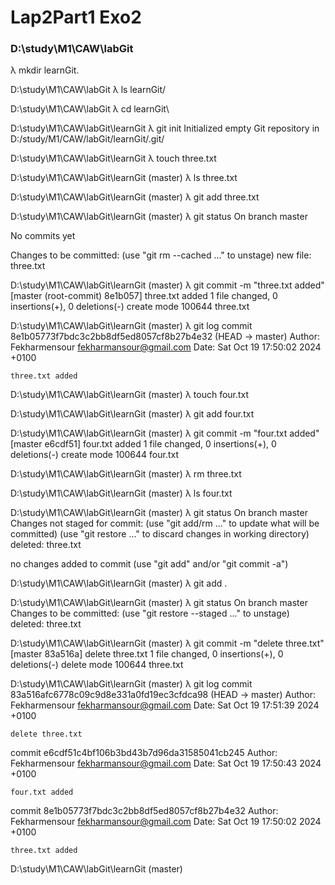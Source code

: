 # Lap2Part1 Exo2

### D:\study\M1\CAW\labGit
λ mkdir  learnGit.

D:\study\M1\CAW\labGit
λ ls
learnGit/

D:\study\M1\CAW\labGit
λ cd learnGit\

D:\study\M1\CAW\labGit\learnGit
λ git init
Initialized empty Git repository in D:/study/M1/CAW/labGit/learnGit/.git/

D:\study\M1\CAW\labGit\learnGit
λ touch three.txt

D:\study\M1\CAW\labGit\learnGit (master)
λ ls
three.txt

D:\study\M1\CAW\labGit\learnGit (master)
λ git add three.txt

D:\study\M1\CAW\labGit\learnGit (master)
λ git status
On branch master

No commits yet

Changes to be committed:
  (use "git rm --cached <file>..." to unstage)
        new file:   three.txt


D:\study\M1\CAW\labGit\learnGit (master)
λ git commit -m "three.txt added"
[master (root-commit) 8e1b057] three.txt added
 1 file changed, 0 insertions(+), 0 deletions(-)
 create mode 100644 three.txt

D:\study\M1\CAW\labGit\learnGit (master)
λ git log
commit 8e1b05773f7bdc3c2bb8df5ed8057cf8b27b4e32 (HEAD -> master)
Author: Fekharmensour <fekharmansour@gmail.com>
Date:   Sat Oct 19 17:50:02 2024 +0100

    three.txt added

D:\study\M1\CAW\labGit\learnGit (master)
λ touch four.txt

D:\study\M1\CAW\labGit\learnGit (master)
λ git add four.txt

D:\study\M1\CAW\labGit\learnGit (master)
λ git commit -m "four.txt added"
[master e6cdf51] four.txt added
 1 file changed, 0 insertions(+), 0 deletions(-)
 create mode 100644 four.txt

D:\study\M1\CAW\labGit\learnGit (master)
λ rm three.txt

D:\study\M1\CAW\labGit\learnGit (master)
λ ls
four.txt

D:\study\M1\CAW\labGit\learnGit (master)
λ git status
On branch master
Changes not staged for commit:
  (use "git add/rm <file>..." to update what will be committed)
  (use "git restore <file>..." to discard changes in working directory)
        deleted:    three.txt

no changes added to commit (use "git add" and/or "git commit -a")

D:\study\M1\CAW\labGit\learnGit (master)
λ git add .

D:\study\M1\CAW\labGit\learnGit (master)
λ git status
On branch master
Changes to be committed:
  (use "git restore --staged <file>..." to unstage)
        deleted:    three.txt


D:\study\M1\CAW\labGit\learnGit (master)
λ git commit -m "delete three.txt"
[master 83a516a] delete three.txt
 1 file changed, 0 insertions(+), 0 deletions(-)
 delete mode 100644 three.txt

D:\study\M1\CAW\labGit\learnGit (master)
λ git log
commit 83a516afc6778c09c9d8e331a0fd19ec3cfdca98 (HEAD -> master)
Author: Fekharmensour <fekharmansour@gmail.com>
Date:   Sat Oct 19 17:51:39 2024 +0100

    delete three.txt

commit e6cdf51c4bf106b3bd43b7d96da31585041cb245
Author: Fekharmensour <fekharmansour@gmail.com>
Date:   Sat Oct 19 17:50:43 2024 +0100

    four.txt added

commit 8e1b05773f7bdc3c2bb8df5ed8057cf8b27b4e32
Author: Fekharmensour <fekharmansour@gmail.com>
Date:   Sat Oct 19 17:50:02 2024 +0100

    three.txt added

D:\study\M1\CAW\labGit\learnGit (master)
